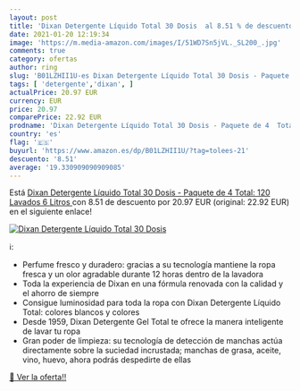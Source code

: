 ```yaml
---
layout: post
title: 'Dixan Detergente Líquido Total 30 Dosis  al 8.51 % de descuento'
date: 2021-01-20 12:19:34
image: 'https://m.media-amazon.com/images/I/51WD7Sn5jVL._SL200_.jpg'
comments: true
category: ofertas
author: ring
slug: 'B01LZHII1U-es Dixan Detergente Líquido Total 30 Dosis - Paquete de 4...'
tags: [ 'detergente','dixan', ]
actualPrice: 20.97 EUR
currency: EUR
price: 20.97
comparePrice: 22.92 EUR
prodname: 'Dixan Detergente Líquido Total 30 Dosis - Paquete de 4  Total: 120 Lavados  6 Litros '
country: 'es'
flag: '🇪🇸'
buyurl: 'https://www.amazon.es/dp/B01LZHII1U/?tag=tolees-21'
descuento: '8.51'
average: '19.330909090909085'
---
```


Está [Dixan Detergente Líquido Total 30 Dosis - Paquete de 4  Total: 120 Lavados  6 Litros ](https://www.amazon.es/dp/B01LZHII1U/?tag=tolees-21) con 8.51 de descuento por 20.97 EUR (original: 22.92 EUR) en el siguiente enlace!

[![Dixan Detergente Líquido Total 30 Dosis ](https://m.media-amazon.com/images/I/51WD7Sn5jVL._SL200_.jpg)](https://www.amazon.es/dp/B01LZHII1U/?tag=tolees-21)

ℹ️:

- Perfume fresco y duradero: gracias a su tecnología mantiene la ropa fresca y un olor agradable durante 12 horas dentro de la lavadora
- Toda la experiencia de Dixan en una fórmula renovada con la calidad y el ahorro de siempre
- Consigue luminosidad para toda la ropa con Dixan Detergente Líquido Total: colores blancos y colores
- Desde 1959, Dixan Detergente Gel Total te ofrece la manera inteligente de lavar tu ropa
- Gran poder de limpieza: su tecnología de detección de manchas actúa directamente sobre la suciedad incrustada; manchas de grasa, aceite, vino, huevo, ahora podrás despedirte de ellas

[🛒 Ver la oferta!!](https://www.amazon.es/dp/B01LZHII1U/?tag=tolees-21)
